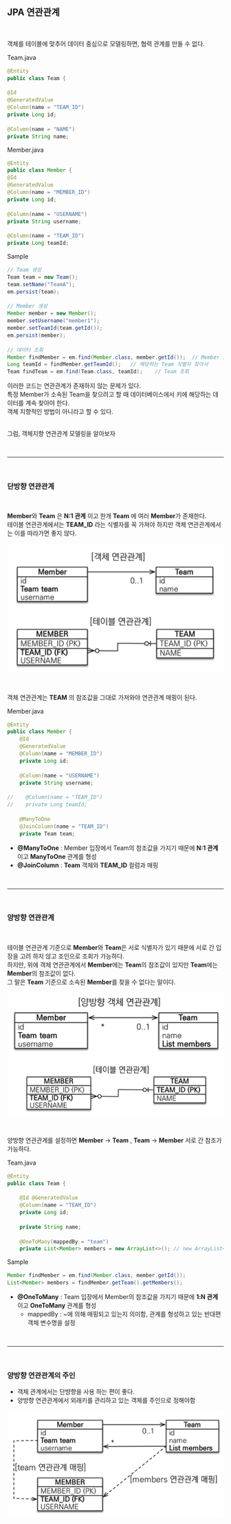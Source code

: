 ## JPA 연관관계

<br>

객체를 테이블에 맞추어 데이터 중심으로 모델링하면, 협력 관계를 만들 수 없다. <br>

Team.java
```java
@Entity
public class Team {

@Id 
@GeneratedValue
@Column(name = "TEAM_ID")
private Long id;

@Column(name = "NAME")
private String name;
```

Member.java
```java
@Entity
public class Member {
@Id
@GeneratedValue
@Column(name = "MEMBER_ID")
private Long id;

@Column(name = "USERNAME")
private String username;

@Column(name = "TEAM_ID")
private Long teamId;
```

Sample
```java
// Team 생성
Team team = new Team();
team.setName("TeamA");
em.persist(team);

// Member 생성
Member member = new Member();
member.setUsername("member1");
member.setTeamId(team.getId());
em.persist(member);

// 데이터 조회
Member findMember = em.find(Member.class, member.getId());  // Member 조회
Long teamId = findMember.getTeamId();   // 해당하는 Team 식별자 찾아서
Team findTeam = em.find(Team.class, teamId);    // Team 조회
```

이러한 코드는 연관관계가 존재하지 않는 문제가 있다. <br>
특정 Member가 소속된 Team을 찾으려고 할 때 데이터베이스에서 키에 해당하는 데이터를 계속 찾아야 한다. <br>
객체 지향적인 방법이 아니라고 할 수 있다. <br><br>

그럼, 객체지향 연관관계 모델링을 알아보자

<br>
<hr>
<br>

### 단방향 연관관계

<br>

**Member**와 **Team** 은 **N:1 관계** 이고 한개 **Team** 에 여러 **Member**가 존재한다. <br> 
테이블 연관관계에서는 **TEAM_ID** 라는 식별자를 꼭 가져야 하지만 객체 연관관계에서는 이를 따라가면 좋지 않다. <br>

![](img/2021-03-31_Jpa01.png)

<br>

객체 연관관계는 **TEAM** 의 참조값을 그대로 가져와야 연관관계 매핑이 된다. <br>

Member.java
```java
@Entity
public class Member {
    @Id
    @GeneratedValue
    @Column(name = "MEMBER_ID")
    private Long id;

    @Column(name = "USERNAME")
    private String username;

//    @Column(name = "TEAM_ID")
//    private Long teamId;

    @ManyToOne
    @JoinColumn(name = "TEAM_ID")
    private Team team;
```

* **@ManyToOne** : Member 입장에서 Team의 참조값을 가지기 때문에 **N:1 관계** 이고 **ManyToOne** 관계를 형성
* **@JoinColumn** : **Team** 객체와 **TEAM_ID** 컬럼과 매핑

<br>
<hr>
<br>

### 양방향 연관관계

<br>

테이블 연관관계 기준으로 **Member**와 **Team**은 서로 식별자가 있기 때문에 서로 간 입장을 고려 하지 않고 조인으로 조회가 가능하다. <br>
하지만, 위에 객체 연관관계에서 **Member**에는 **Team**의 참조값이 있지만 **Team**에는 **Member**의 참조값이 없다.<br>
그 말은 **Team** 기준으로 소속된 **Member**를 찾을 수 없다는 말이다.<br>

![](img/2021-03-31_Jpa02.png)

<br>

양방향 연관관계를 설정하면 **Member** -> **Team** , **Team** -> **Member** 서로 간 참조가 가능하다. <br>

Team.java
```java
@Entity
public class Team {

    @Id @GeneratedValue
    @Column(name = "TEAM_ID")
    private Long id;

    private String name;

    @OneToMany(mappedBy = "team")
    private List<Member> members = new ArrayList<>(); // new ArrayList<>() 초기화는 관례로 사용
```

Sample
```java
Member findMember = em.find(Member.class, member.getId());
List<Member> members = findMember.getTeam().getMembers();
```
* **@OneToMany** : Team 입장에서 Member의 참조값을 가지기 때문에 **1:N 관계** 이고 **OneToMany** 관계를 형성
    * mappedBy : ~에 의해 매핑되고 있는지 의미함, 관계를 형성하고 있는 반대편 객체 변수명을 설정

<br>
<hr>
<br>

### 양방향 연관관계의 주인
* 객체 관계에서는 단뱡향을 사용 하는 편이 좋다.
* 양방향 연관관계에서 외래키를 관리하고 있는 객체를 주인으로 정해야함

![](img/2021-03-31_Jpa03.png)


